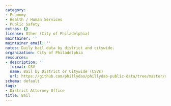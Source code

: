 ```yaml
---
category:
- Economy
- Health / Human Services
- Public Safety
extras: {}
license: Other (City of Philadelphia)
maintainer: ''
maintainer_email: ''
notes: Daily bail data by district and citywide.
organization: City of Philadelphia
resources:
- description: ''
  format: CSV
  name: Bail by District or Citywide (CSVs)
  url: https://github.com/phillydao/phillydao-public-data/tree/master/docs/data
schema: default
tags:
- District Attorney Office
title: Bail
---
```

